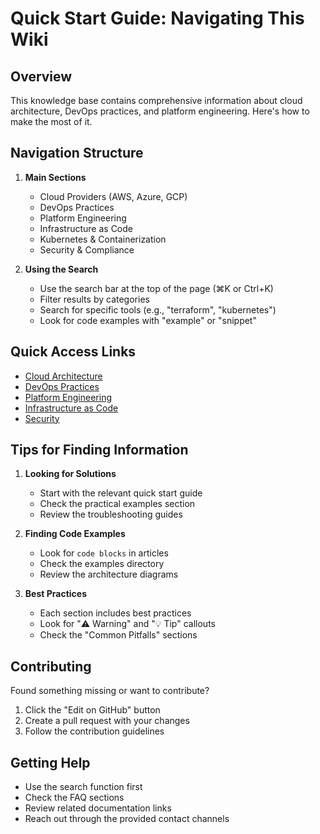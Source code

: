 # Quick Start Guide: Navigating This Wiki

## Overview

This knowledge base contains comprehensive information about cloud architecture, DevOps practices, and platform engineering. Here's how to make the most of it.

## Navigation Structure

1. **Main Sections**
   - Cloud Providers (AWS, Azure, GCP)
   - DevOps Practices
   - Platform Engineering
   - Infrastructure as Code
   - Kubernetes & Containerization
   - Security & Compliance

2. **Using the Search**
   - Use the search bar at the top of the page (⌘K or Ctrl+K)
   - Filter results by categories
   - Search for specific tools (e.g., "terraform", "kubernetes")
   - Look for code examples with "example" or "snippet"

## Quick Access Links

- [Cloud Architecture](../cloud-architecture/)
- [DevOps Practices](../devops/)
- [Platform Engineering](../platform-engineering/)
- [Infrastructure as Code](../infrastructure/)
- [Security](../security/)

## Tips for Finding Information

1. **Looking for Solutions**
   - Start with the relevant quick start guide
   - Check the practical examples section
   - Review the troubleshooting guides

2. **Finding Code Examples**
   - Look for ```code blocks``` in articles
   - Check the examples directory
   - Review the architecture diagrams

3. **Best Practices**
   - Each section includes best practices
   - Look for "⚠️ Warning" and "💡 Tip" callouts
   - Check the "Common Pitfalls" sections

## Contributing

Found something missing or want to contribute?

1. Click the "Edit on GitHub" button
2. Create a pull request with your changes
3. Follow the contribution guidelines

## Getting Help

- Use the search function first
- Check the FAQ sections
- Review related documentation links
- Reach out through the provided contact channels
